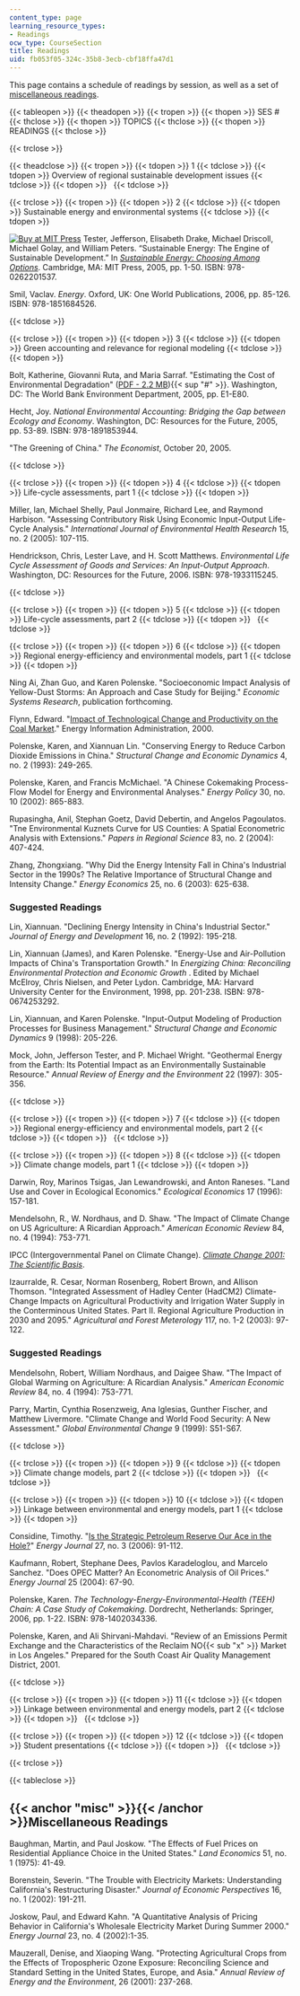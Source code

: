 ```yaml
---
content_type: page
learning_resource_types:
- Readings
ocw_type: CourseSection
title: Readings
uid: fb053f05-324c-35b8-3ecb-cbf18ffa47d1
---
```


This page contains a schedule of readings by session, as well as a set of [miscellaneous readings](#misc).

{{< tableopen >}}
{{< theadopen >}}
{{< tropen >}}
{{< thopen >}}
SES #
{{< thclose >}}
{{< thopen >}}
TOPICS
{{< thclose >}}
{{< thopen >}}
READINGS
{{< thclose >}}

{{< trclose >}}

{{< theadclose >}}
{{< tropen >}}
{{< tdopen >}}
1
{{< tdclose >}}
{{< tdopen >}}
Overview of regional sustainable development issues
{{< tdclose >}}
{{< tdopen >}}
 
{{< tdclose >}}

{{< trclose >}}
{{< tropen >}}
{{< tdopen >}}
2
{{< tdclose >}}
{{< tdopen >}}
Sustainable energy and environmental systems
{{< tdclose >}}
{{< tdopen >}}


[![Buy at MIT Press](/images/mp_logo.gif)](https://mitpress.mit.edu/books/sustainable-energy) Tester, Jefferson, Elisabeth Drake, Michael Driscoll, Michael Golay, and William Peters. “Sustainable Energy: The Engine of Sustainable Development.” In [_Sustainable Energy: Choosing Among Options_](https://mitpress.mit.edu/books/sustainable-energy). Cambridge, MA: MIT Press, 2005, pp. 1-50. ISBN: 978-0262201537.

Smil, Vaclav. _Energy_. Oxford, UK: One World Publications, 2006, pp. 85-126. ISBN: 978-1851684526.


{{< tdclose >}}

{{< trclose >}}
{{< tropen >}}
{{< tdopen >}}
3
{{< tdclose >}}
{{< tdopen >}}
Green accounting and relevance for regional modeling
{{< tdclose >}}
{{< tdopen >}}


Bolt, Katherine, Giovanni Ruta, and Maria Sarraf. "Estimating the Cost of Environmental Degradation" ([PDF - 2.2 MB](https://www.semanticscholar.org/paper/Estimating-the-cost-of-environmental-degradation-%3A-Bolt-Ruta/74de8a6030aea3ef75b3e785eec5ea78d676b291)){{< sup "#" >}}. Washington, DC: The World Bank Environment Department, 2005, pp. E1-E80.

Hecht, Joy. _National Environmental Accounting: Bridging the Gap between Ecology and Economy_. Washington, DC: Resources for the Future, 2005, pp. 53-89. ISBN: 978-1891853944.

"The Greening of China." _The Economist_, October 20, 2005.


{{< tdclose >}}

{{< trclose >}}
{{< tropen >}}
{{< tdopen >}}
4
{{< tdclose >}}
{{< tdopen >}}
Life-cycle assessments, part 1
{{< tdclose >}}
{{< tdopen >}}


Miller, Ian, Michael Shelly, Paul Jonmaire, Richard Lee, and Raymond Harbison. "Assessing Contributory Risk Using Economic Input-Output Life-Cycle Analysis." _International Journal of Environmental Health Research_ 15, no. 2 (2005): 107-115.

Hendrickson, Chris, Lester Lave, and H. Scott Matthews. _Environmental Life Cycle Assessment of Goods and Services: An Input-Output Approach_. Washington, DC: Resources for the Future, 2006. ISBN: 978-1933115245.


{{< tdclose >}}

{{< trclose >}}
{{< tropen >}}
{{< tdopen >}}
5
{{< tdclose >}}
{{< tdopen >}}
Life-cycle assessments, part 2
{{< tdclose >}}
{{< tdopen >}}
 
{{< tdclose >}}

{{< trclose >}}
{{< tropen >}}
{{< tdopen >}}
6
{{< tdclose >}}
{{< tdopen >}}
Regional energy-efficiency and environmental models, part 1
{{< tdclose >}}
{{< tdopen >}}


Ning Ai, Zhan Guo, and Karen Polenske. "Socioeconomic Impact Analysis of Yellow-Dust Storms: An Approach and Case Study for Beijing." _Economic Systems Research_, publication forthcoming.

Flynn, Edward. "[Impact of Technological Change and Productivity on the Coal Market](http://www.eia.doe.gov/oiaf/analysispaper/coal.html)." Energy Information Administration, 2000.

Polenske, Karen, and Xiannuan Lin. "Conserving Energy to Reduce Carbon Dioxide Emissions in China." _Structural Change and Economic Dynamics_ 4, no. 2 (1993): 249-265.

Polenske, Karen, and Francis McMichael. "A Chinese Cokemaking Process-Flow Model for Energy and Environmental Analyses." _Energy Policy_ 30, no. 10 (2002): 865-883.

Rupasingha, Anil, Stephan Goetz, David Debertin, and Angelos Pagoulatos. "Tne Environmental Kuznets Curve for US Counties: A Spatial Econometric Analysis with Extensions." _Papers in Regional Science_ 83, no. 2 (2004): 407-424.

Zhang, Zhongxiang. "Why Did the Energy Intensity Fall in China's Industrial Sector in the 1990s? The Relative Importance of Structural Change and Intensity Change." _Energy Economics_ 25, no. 6 (2003): 625-638.

### Suggested Readings

Lin, Xiannuan. "Declining Energy Intensity in China's Industrial Sector." _Journal of Energy and Development_ 16, no. 2 (1992): 195-218.

Lin, Xiannuan (James), and Karen Polenske. "Energy-Use and Air-Pollution Impacts of China's Transportation Growth." In _Energizing China: Reconciling Environmental Protection and Economic Growth_ . Edited by Michael McElroy, Chris Nielsen, and Peter Lydon. Cambridge, MA: Harvard University Center for the Environment, 1998, pp. 201-238. ISBN: 978-0674253292.

Lin, Xiannuan, and Karen Polenske. "Input-Output Modeling of Production Processes for Business Management." _Structural Change and Economic Dynamics_ 9 (1998): 205-226.

Mock, John, Jefferson Tester, and P. Michael Wright. "Geothermal Energy from the Earth: Its Potential Impact as an Environmentally Sustainable Resource." _Annual Review of Energy and the Environment_ 22 (1997): 305-356.


{{< tdclose >}}

{{< trclose >}}
{{< tropen >}}
{{< tdopen >}}
7
{{< tdclose >}}
{{< tdopen >}}
Regional energy-efficiency and environmental models, part 2
{{< tdclose >}}
{{< tdopen >}}
 
{{< tdclose >}}

{{< trclose >}}
{{< tropen >}}
{{< tdopen >}}
8
{{< tdclose >}}
{{< tdopen >}}
Climate change models, part 1
{{< tdclose >}}
{{< tdopen >}}


Darwin, Roy, Marinos Tsigas, Jan Lewandrowski, and Anton Raneses. "Land Use and Cover in Ecological Economics." _Ecological Economics_ 17 (1996): 157-181.

Mendelsohn, R., W. Nordhaus, and D. Shaw. "The Impact of Climate Change on US Agriculture: A Ricardian Approach." _American Economic Review_ 84, no. 4 (1994): 753-771.

IPCC (Intergovernmental Panel on Climate Change). [_Climate Change 2001: The Scientific Basis_](http://old.grida.no/climate/ipcc_tar/wg1/001.htm).

Izaurralde, R. Cesar, Norman Rosenberg, Robert Brown, and Allison Thomson. "Integrated Assessment of Hadley Center (HadCM2) Climate-Change Impacts on Agricultural Productivity and Irrigation Water Supply in the Conterminous United States. Part II. Regional Agriculture Production in 2030 and 2095." _Agricultural and Forest Meterology_ 117, no. 1-2 (2003): 97-122.

### Suggested Readings

Mendelsohn, Robert, William Nordhaus, and Daigee Shaw. "The Impact of Global Warming on Agriculture: A Ricardian Analysis." _American Economic Review_ 84, no. 4 (1994): 753-771.

Parry, Martin, Cynthia Rosenzweig, Ana Iglesias, Gunther Fischer, and Matthew Livermore. "Climate Change and World Food Security: A New Assessment." _Global Environmental Change_ 9 (1999): S51-S67.


{{< tdclose >}}

{{< trclose >}}
{{< tropen >}}
{{< tdopen >}}
9
{{< tdclose >}}
{{< tdopen >}}
Climate change models, part 2
{{< tdclose >}}
{{< tdopen >}}
 
{{< tdclose >}}

{{< trclose >}}
{{< tropen >}}
{{< tdopen >}}
10
{{< tdclose >}}
{{< tdopen >}}
Linkage between environmental and energy models, part 1
{{< tdclose >}}
{{< tdopen >}}


Considine, Timothy. "[Is the Strategic Petroleum Reserve Our Ace in the Hole?](http://dx.doi.org//10.5547/ISSN0195-6574-EJ-Vol27-No3-6)" _Energy Journal_ 27, no. 3 (2006): 91-112.

Kaufmann, Robert, Stephane Dees, Pavlos Karadeloglou, and Marcelo Sanchez. "Does OPEC Matter? An Econometric Analysis of Oil Prices.” _Energy Journal_ 25 (2004): 67-90.

Polenske, Karen. _The Technology-Energy-Environmental-Health (TEEH) Chain: A Case Study of Cokemaking_. Dordrecht, Netherlands: Springer, 2006, pp. 1-22. ISBN: 978-1402034336.

Polenske, Karen, and Ali Shirvani-Mahdavi. "Review of an Emissions Permit Exchange and the Characteristics of the Reclaim NO{{< sub "x" >}} Market in Los Angeles." Prepared for the South Coast Air Quality Management District, 2001.


{{< tdclose >}}

{{< trclose >}}
{{< tropen >}}
{{< tdopen >}}
11
{{< tdclose >}}
{{< tdopen >}}
Linkage between environmental and energy models, part 2
{{< tdclose >}}
{{< tdopen >}}
 
{{< tdclose >}}

{{< trclose >}}
{{< tropen >}}
{{< tdopen >}}
12
{{< tdclose >}}
{{< tdopen >}}
Student presentations
{{< tdclose >}}
{{< tdopen >}}
 
{{< tdclose >}}

{{< trclose >}}

{{< tableclose >}}

{{< anchor "misc" >}}{{< /anchor >}}Miscellaneous Readings
----------------------------------------------------------

Baughman, Martin, and Paul Joskow. "The Effects of Fuel Prices on Residential Appliance Choice in the United States." _Land Economics_ 51, no. 1 (1975): 41-49.

Borenstein, Severin. "The Trouble with Electricity Markets: Understanding California's Restructuring Disaster." _Journal of Economic Perspectives_ 16, no. 1 (2002): 191-211.

Joskow, Paul, and Edward Kahn. "A Quantitative Analysis of Pricing Behavior in California's Wholesale Electricity Market During Summer 2000." _Energy Journal_ 23, no. 4 (2002):1-35.

Mauzerall, Denise, and Xiaoping Wang. "Protecting Agricultural Crops from the Effects of Tropospheric Ozone Exposure: Reconciling Science and Standard Setting in the United States, Europe, and Asia." _Annual Review of Energy and the Environment_, 26 (2001): 237-268.